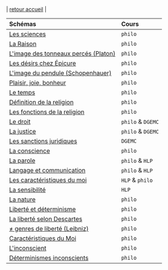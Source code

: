 | [retour accueil](https://profauda.fr) |



| Schémas   | Cours   |  
|:-------------- |:--------------  
| [Les sciences](https://rollauda.github.io/schemas/cartes/sciences.html) | `philo`  |
| [La Raison](https://rollauda.github.io/schemas/cartes/raison.html) | `philo`  |
| [L'image des tonneaux percés (Platon)](https://rollauda.github.io/schemas/cartes/schema-tonneaux.png) | `philo`  |
| [Les désirs chez Épicure](https://rollauda.github.io/schemas/cartes/desirs-epicure.html) | `philo`  |
| [L'image du pendule (Schopenhauer)](https://rollauda.github.io/schemas/cartes/pendule.png) | `philo`  |
| [Plaisir, joie, bonheur](https://rollauda.github.io/schemas/cartes/plaisir-joie-bonheur.html) | `philo`  |
| [Le temps](https://rollauda.github.io/schemas/cartes/temps.html) | `philo`  |
| [Définition de la religion](https://rollauda.github.io/schemas/cartes/religion-definition.html)  |  `philo`  |
| [Les fonctions de la religion](https://rollauda.github.io/schemas/cartes/religion-fonctions.html)  |  `philo`  |
| [Le droit](https://rollauda.github.io/schemas/cartes/droit.html) | `philo` & `DGEMC` |
| [La justice](https://rollauda.github.io/schemas/cartes/justice.html)  | `philo` & `DGEMC` | 
| [Les sanctions juridiques](https://rollauda.github.io/schemas/cartes/sanctions-juridiques.html)  | `DGEMC` | 
| [La conscience](https://rollauda.github.io/schemas/cartes/conscience.html)  |  `philo`  |
| [La parole](https://rollauda.github.io/schemas/cartes/parole.html) | `philo` & `HLP` | 
| [Langage et communication](https://rollauda.github.io/schemas/cartes/langage.html) | `philo` & `HLP` | 
| [Les caractéristiques du moi](https://rollauda.github.io/schemas/cartes/moi.html) | `HLP` & `philo` | 
| [La sensibilité](https://rollauda.github.io/schemas/cartes/sensibilite.html) | `HLP` | 
| [La nature](https://rollauda.github.io/schemas/cartes/nature.html)  |  `philo`  |
| [Liberté et déterminisme](https://rollauda.github.io/schemas/cartes/liberte-determinisme.html)  |  `philo`  |
| [La liberté selon Descartes](https://rollauda.github.io/schemas/cartes/liberte-indifference.html)  |  `philo`  |
| [≠ genres de liberté (Leibniz)](https://rollauda.github.io/schemas/cartes/liberte-leibniz.html)  |  `philo`  |
| [Caractéristiques du Moi](https://rollauda.github.io/schemas/cartes/moi.html)  |  `philo`  |
| [L'inconscient](https://rollauda.github.io/schemas/cartes/inconscient.html)  |  `philo`  |
| [Déterminismes inconscients](https://rollauda.github.io/schemas/cartes/determinisme-ics.html)  |  `philo`  |
